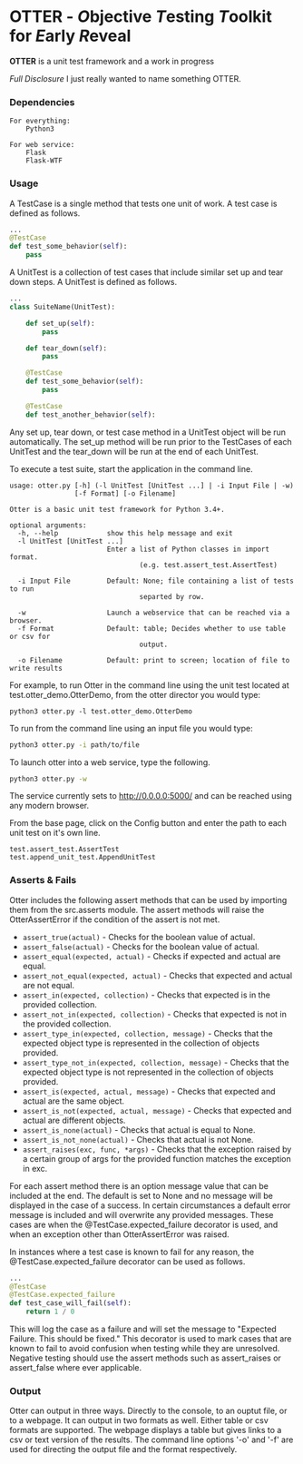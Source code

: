 # OTTER - *O*bjective *T*esting *T*oolkit for *E*arly *R*eveal
**OTTER** is a unit test framework and a work in progress

*Full Disclosure* I just really wanted to name something OTTER.

### Dependencies
```
For everything:
    Python3

For web service:
    Flask
    Flask-WTF
```

### Usage
A TestCase is a single method that tests one unit of work. A test case is defined as follows.
```python
...
@TestCase
def test_some_behavior(self):
    pass
```

A UnitTest is a collection of test cases that include similar set up and tear down steps. A UnitTest is defined as follows.
```python
...
class SuiteName(UnitTest):

    def set_up(self):
        pass

    def tear_down(self):
        pass

    @TestCase
    def test_some_behavior(self):
        pass

    @TestCase
    def test_another_behavior(self):
```

Any set up, tear down, or test case method in a UnitTest object will be run automatically. The set_up method will be run prior to the TestCases of each UnitTest and the tear_down will be run at the end of each UnitTest.

To execute a test suite, start the application in the command line.

```
usage: otter.py [-h] (-l UnitTest [UnitTest ...] | -i Input File | -w)
                [-f Format] [-o Filename]

Otter is a basic unit test framework for Python 3.4+.

optional arguments:
  -h, --help            show this help message and exit
  -l UnitTest [UnitTest ...]
                        Enter a list of Python classes in import format.
                                (e.g. test.assert_test.AssertTest)

  -i Input File         Default: None; file containing a list of tests to run
                                separted by row.

  -w                    Launch a webservice that can be reached via a browser.
  -f Format             Default: table; Decides whether to use table or csv for
                                output.

  -o Filename           Default: print to screen; location of file to write results
```

For example, to run Otter in the command line using the unit test located at test.otter_demo.OtterDemo, from the otter director you would type:

```
python3 otter.py -l test.otter_demo.OtterDemo
```
To run from the command line using an input file you would type:
```bash
python3 otter.py -i path/to/file
```
To launch otter into a web service, type the following.

```bash
python3 otter.py -w
```

The service currently sets to http://0.0.0.0:5000/ and can be reached using any modern browser.

From the base page, click on the Config button and enter the path to each unit test on it's own line.

```
test.assert_test.AssertTest
test.append_unit_test.AppendUnitTest
```

### Asserts & Fails
Otter includes the following assert methods that can be used by importing them from the src.asserts module. The assert methods will raise the OtterAssertError if the condition of the assert is not met.

* ```assert_true(actual)``` - Checks for the boolean value of actual.
* ```assert_false(actual)``` - Checks for the boolean value of actual.
* ```assert_equal(expected, actual)``` - Checks if expected and actual are equal.
* ```assert_not_equal(expected, actual)``` - Checks that expected and actual are not equal.
* ```assert_in(expected, collection)``` - Checks that expected is in the provided collection.
* ```assert_not_in(expected, collection)``` - Checks that expected is not in the provided collection.
* ```assert_type_in(expected, collection, message)``` - Checks that the expected object type is represented in the collection of objects provided.
* ```assert_type_not_in(expected, collection, message)``` - Checks that the expected object type is not represented in the collection of objects provided.
* ```assert_is(expected, actual, message)``` - Checks that expected and actual are the same object.
* ```assert_is_not(expected, actual, message)``` - Checks that expected and actual are different objects.
* ```assert_is_none(actual)``` - Checks that actual is equal to None.
* ```assert_is_not_none(actual)``` - Checks that actual is not None.
* ```assert_raises(exc, func, *args)``` - Checks that the exception raised by a certain group of args for the provided function matches the exception in exc.

For each assert method there is an option message value that can be included at the end. The default is set to None and no message will be displayed in the case of a success. In certain circumstances a default error message is included and will overwrite any provided messages. These cases are when the @TestCase.expected_failure decorator is used, and when an exception other than OtterAssertError was raised.

In instances where a test case is known to fail for any reason, the @TestCase.expected_failure decorator can be used as follows.

```python
...
@TestCase
@TestCase.expected_failure
def test_case_will_fail(self):
    return 1 / 0
```

This will log the case as a failure and will set the message to "Expected Failure. This should be fixed." This decorator is used to mark cases that are known to fail to avoid confusion when testing while they are unresolved. Negative testing should use the assert methods such as assert_raises or assert_false where ever applicable.

### Output

Otter can output in three ways. Directly to the console, to an ouptut file, or to a webpage. It can output in two formats as well. Either table or csv formats are supported. The webpage displays a table but gives links to a csv or text version of the results. The command line options '-o' and '-f' are used for directing the output file and the format respectively.
